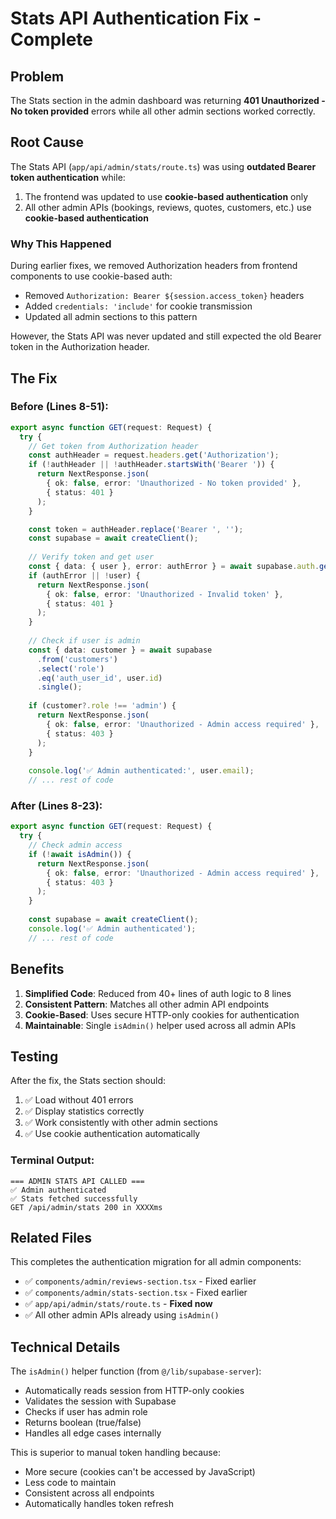 # Stats API Authentication Fix - Complete

## Problem

The Stats section in the admin dashboard was returning **401 Unauthorized - No token provided** errors while all other admin sections worked correctly.

## Root Cause

The Stats API (`app/api/admin/stats/route.ts`) was using **outdated Bearer token authentication** while:
1. The frontend was updated to use **cookie-based authentication** only
2. All other admin APIs (bookings, reviews, quotes, customers, etc.) use **cookie-based authentication**

### Why This Happened

During earlier fixes, we removed Authorization headers from frontend components to use cookie-based auth:
- Removed `Authorization: Bearer ${session.access_token}` headers
- Added `credentials: 'include'` for cookie transmission
- Updated all admin sections to this pattern

However, the Stats API was never updated and still expected the old Bearer token in the Authorization header.

## The Fix

### Before (Lines 8-51):
```typescript
export async function GET(request: Request) {
  try {
    // Get token from Authorization header
    const authHeader = request.headers.get('Authorization');
    if (!authHeader || !authHeader.startsWith('Bearer ')) {
      return NextResponse.json(
        { ok: false, error: 'Unauthorized - No token provided' },
        { status: 401 }
      );
    }

    const token = authHeader.replace('Bearer ', '');
    const supabase = await createClient();
    
    // Verify token and get user
    const { data: { user }, error: authError } = await supabase.auth.getUser(token);
    if (authError || !user) {
      return NextResponse.json(
        { ok: false, error: 'Unauthorized - Invalid token' },
        { status: 401 }
      );
    }
    
    // Check if user is admin
    const { data: customer } = await supabase
      .from('customers')
      .select('role')
      .eq('auth_user_id', user.id)
      .single();
    
    if (customer?.role !== 'admin') {
      return NextResponse.json(
        { ok: false, error: 'Unauthorized - Admin access required' },
        { status: 403 }
      );
    }
    
    console.log('✅ Admin authenticated:', user.email);
    // ... rest of code
```

### After (Lines 8-23):
```typescript
export async function GET(request: Request) {
  try {
    // Check admin access
    if (!await isAdmin()) {
      return NextResponse.json(
        { ok: false, error: 'Unauthorized - Admin access required' },
        { status: 403 }
      );
    }
    
    const supabase = await createClient();
    console.log('✅ Admin authenticated');
    // ... rest of code
```

## Benefits

1. **Simplified Code**: Reduced from 40+ lines of auth logic to 8 lines
2. **Consistent Pattern**: Matches all other admin API endpoints
3. **Cookie-Based**: Uses secure HTTP-only cookies for authentication
4. **Maintainable**: Single `isAdmin()` helper used across all admin APIs

## Testing

After the fix, the Stats section should:
1. ✅ Load without 401 errors
2. ✅ Display statistics correctly
3. ✅ Work consistently with other admin sections
4. ✅ Use cookie authentication automatically

### Terminal Output:
```
=== ADMIN STATS API CALLED ===
✅ Admin authenticated
✅ Stats fetched successfully
GET /api/admin/stats 200 in XXXXms
```

## Related Files

This completes the authentication migration for all admin components:
- ✅ `components/admin/reviews-section.tsx` - Fixed earlier
- ✅ `components/admin/stats-section.tsx` - Fixed earlier  
- ✅ `app/api/admin/stats/route.ts` - **Fixed now**
- ✅ All other admin APIs already using `isAdmin()`

## Technical Details

The `isAdmin()` helper function (from `@/lib/supabase-server`):
- Automatically reads session from HTTP-only cookies
- Validates the session with Supabase
- Checks if user has admin role
- Returns boolean (true/false)
- Handles all edge cases internally

This is superior to manual token handling because:
- More secure (cookies can't be accessed by JavaScript)
- Less code to maintain
- Consistent across all endpoints
- Automatically handles token refresh

